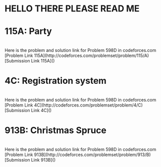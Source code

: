 # HELLO THERE PLEASE READ ME

# 115A: Party
<br>
Here is the problem and solution link for Problem 598D in codeforces.com <br>
[Problem Link 115A](http://codeforces.com/problemset/problem/115/A) <br>
[Submission Link 115A]() <br>

# 4C: Registration system
<br>
Here is the problem and solution link for Problem 598D in codeforces.com <br>
[Problem Link 4C](http://codeforces.com/problemset/problem/4/C) <br>
[Submission Link 4C]() <br>

# 913B: Christmas Spruce
<br>
Here is the problem and solution link for Problem 598D in codeforces.com <br>
[Problem Link 913B](http://codeforces.com/problemset/problem/913/B) <br>
[Submission Link 913B]() <br>
